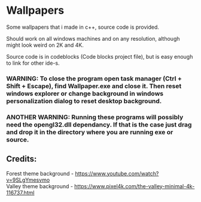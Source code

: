 # Wallpapers  
Some wallpapers that i made in c++, source code is provided.

Should work on all windows machines and on any resolution, although might look weird on 2K and 4K.

Source code is in codeblocks (Code blocks project file), but is easy enough to link for other ide-s.

### WARNING: To close the program open task manager (Ctrl + Shift + Escape), find Wallpaper.exe and close it. Then reset windows explorer or change background in windows personalization dialog to reset desktop background.

### ANOTHER WARNING: Running these programs will possibly need the opengl32.dll dependancy. If that is the case just drag and drop it in the directory where you are running exe or source.

## Credits:
Forest theme background - https://www.youtube.com/watch?v=9SLgYmesvmo  
Valley theme background - https://www.pixel4k.com/the-valley-minimal-4k-116737.html  
